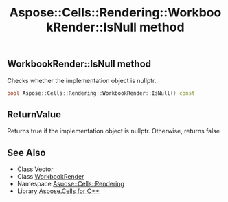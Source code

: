 ﻿---
title: Aspose::Cells::Rendering::WorkbookRender::IsNull method
linktitle: IsNull
second_title: Aspose.Cells for C++ API Reference
description: 'Aspose::Cells::Rendering::WorkbookRender::IsNull method. Checks whether the implementation object is nullptr in C++.'
type: docs
weight: 500
url: /cpp/aspose.cells.rendering/workbookrender/isnull/
---
## WorkbookRender::IsNull method


Checks whether the implementation object is nullptr.

```cpp
bool Aspose::Cells::Rendering::WorkbookRender::IsNull() const
```


## ReturnValue

Returns true if the implementation object is nullptr. Otherwise, returns false

## See Also

* Class [Vector](../../../aspose.cells/vector/)
* Class [WorkbookRender](../)
* Namespace [Aspose::Cells::Rendering](../../)
* Library [Aspose.Cells for C++](../../../)
